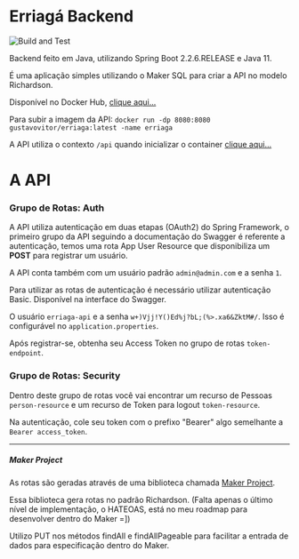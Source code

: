 # Erriagá Backend
![Build and Test](https://github.com/gustavovitor/erriaga-api/workflows/Build/badge.svg?branch=master)

Backend feito em Java, utilizando Spring Boot 2.2.6.RELEASE e Java 11.

É uma aplicação simples utilizando o Maker SQL para criar a API no modelo Richardson.

Disponível no Docker Hub, [clique aqui...](https://hub.docker.com/r/gustavovitor/erriaga)

Para subir a imagem da API:
```docker run -dp 8080:8080 gustavovitor/erriaga:latest -name erriaga```

A API utiliza o contexto ```/api``` quando inicializar o container [clique aqui...](http://localhost:8080/api/swagger-ui.html?urls.primaryName=Auth)

# A API

### Grupo de Rotas: Auth
A API utiliza autenticação em duas etapas (OAuth2) do Spring Framework, o primeiro grupo da API seguindo a documentação
do Swagger é referente a autenticação, temos uma rota App User Resource que disponibiliza um **POST** para registrar um usuário.

A API conta também com um usuário padrão ```admin@admin.com``` e a senha ```1```.

Para utilizar as rotas de autenticação é necessário utilizar autenticação Basic. Disponível na interface do Swagger.

O usuário ```erriaga-api``` e a senha ```w+)Vjj!Y()Ed%j?bL;(%>.xa6&ZktM#/```. Isso é configurável no ```application.properties```.

Após registrar-se, obtenha seu Access Token no grupo de rotas ```token-endpoint```.

### Grupo de Rotas: Security
Dentro deste grupo de rotas você vai encontrar um recurso de Pessoas ```person-resource``` e um recurso de Token para logout ```token-resource```.

Na autenticação, cole seu token com o prefixo "Bearer" algo semelhante a ```Bearer access_token```.

<hr/>

##### Maker Project
As rotas são geradas através de uma biblioteca chamada [Maker Project](https://github.com/gustavovitor/maker).

Essa biblioteca gera rotas no padrão Richardson. (Falta apenas o último nível de implementação, o HATEOAS, está no meu roadmap para desenvolver dentro do Maker =])

Utilizo PUT nos métodos findAll e findAllPageable para facilitar a entrada de dados para especificação dentro do Maker.
